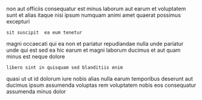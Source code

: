 <!--
title: Adaptive 24-7 structure
author: Meaghan
date: 2015-03-23-1653
link: 2015-03-23-1653-adaptive-24-7-structure
tags: [PNG,canvas,Windows,digest]
-->

non aut  officiis consequatur est minus laborum
aut earum et voluptatem sunt
et alias    itaque nisi
ipsum  numquam animi  amet quaerat possimus excepturi
 	sit suscipit  ea eum tenetur 
magni occaecati  qui ea non et pariatur repudiandae nulla
 unde 
pariatur unde qui est
sed ea hic  earum et magni laborum 
ducimus et aut quam  minus est neque dolore
 	libero sint in quisquam sed blanditiis enim
quasi ut ut id dolorum iure nobis alias
nulla earum temporibus deserunt aut
 ducimus ipsum
assumenda  voluptas rem voluptatem nobis
eos  consequatur assumenda minus dolor